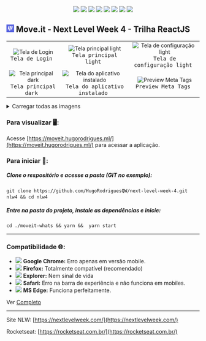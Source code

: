 <p align="center">
<img src="https://img.shields.io/badge/created%20by-rocketseat-%236D5CCD" >
<img src="https://img.shields.io/badge/developed%20by-hugorodriguesqw-%23fbff00" >
<img src="https://therealsujitk-vercel-badge.vercel.app/?app=nlw4-hugorodriguesqw" />
<img src="https://img.shields.io/badge/contributions-welcome-brightgreen" >
<img src="https://img.shields.io/github/languages/count/hugorodriguesqw/next-level-week-4">
<img src="https://img.shields.io/github/languages/top/hugorodriguesqw/next-level-week-4">
<img src="https://img.shields.io/github/repo-size/HugoRodriguesQW/next-level-week-4">
<img src="https://img.shields.io/github/last-commit/HugoRodriguesQW/next-level-week-4">
</p>

## <span><img src="https://github.com/HugoRodriguesQW/next-level-week-4/blob/main/moveit-whats/public/favicon.png" width="20px" /></span> Move.it - Next Level Week 4 - Trilha ReactJS


  <table width="100%">
  <tr>
    <td align="center">
        <img alt="Tela de Login" src="https://i.ibb.co/7kBn6Pd/Screenshot-2021-03-04-logon-Move-It.png" height="140" />
        <br><kbd>Tela de Login&nbsp;</kbd>
    </td>
    <td align="center">
        <img  alt="Tela principal light" src="https://i.ibb.co/Z2ttktt/2021-03-02-212819-1366x768-scrot.png" height="140" />
      <br><kbd>Tela principal light&nbsp;</br>
    </td>
    <td align="center">
      <img  alt="Tela de configuração light" src="https://i.ibb.co/k5QWCjt/Screenshot-2021-03-04-account-Move-It.png" height="140" />
      <br><kbd>Tela de configuração light&nbsp;</kbd>
    </td>
    </tr><tr>
    <td align="center" >
        <img  alt="Tela principal dark" src="https://user-images.githubusercontent.com/71078903/110975321-80216e00-8357-11eb-8c57-e52ecfa7f2dc.png" height="140" >
      <br><kbd>Tela principal dark&nbsp;</kbd>
    </td>
    <td align="center" >
        <img  alt="Tela do aplicativo instalado" src="https://user-images.githubusercontent.com/71078903/113226263-402b1800-927f-11eb-8cdd-bc2bc5cb2eca.png" height="140" >
      <br><kbd>Tela do aplicativo instalado&nbsp;</kbd>
    </td>
    <td align="center" >
        <img  alt="Preview Meta Tags" src="https://user-images.githubusercontent.com/71078903/113228891-68b61080-9285-11eb-99f7-c0c8f4e21bdc.gif" height="140" >
      <br><kbd>Preview Meta Tags&nbsp;</kbd>
    </td>
  </tr>
  </table>  
  <p></p>
  
  <details>
  <summary>Carregar todas as imagens</summary>
  
  <table width="100%">
  <tr>
   <td align="center" rowspan="2" colspan="1">
        <img  alt="Tela de configuração mobile" src="https://user-images.githubusercontent.com/71078903/110976684-1904b900-8359-11eb-8579-ce694cf16408.png" height="280" >
      <br><kbd>Tela de configuração mobile&nbsp;</kbd>
   </td>
   <td align="center"  rowspan="2" colspan="1">
        <img  alt="Tela de principal mobile" src="https://user-images.githubusercontent.com/71078903/110976750-3174d380-8359-11eb-9ee2-2a5f84878d26.png" height="280" >
      <br><kbd>Tela de principal mobile&nbsp;</kbd>
    </td>
  </tr>
  <tr>
    <td align="center" rowspan="1" colspan="1">
        <img  alt="Instalar Moveit?" src="https://user-images.githubusercontent.com/71078903/113226380-913b0c00-927f-11eb-91c5-7e7a58bbf687.png" height="140" >
      <br><kbd>Instalar Moveit?&nbsp;</kbd>
   </td>
  </tr>
   <tr>
    <td align="center" rowspan="1" colspan="1">
        <img  alt="Tela de configuração dark" src="https://user-images.githubusercontent.com/71078903/110975305-7b5cba00-8357-11eb-9267-d53d6c781e81.png" height="140" >
      <br><kbd>Tela de configuração dark&nbsp;</kbd>
    </td>
   </tr>
  </table>  
  </details>



 ### Para visualizar 🖥️:
 Acesse [https://moveit.hugorodrigues.ml/](https://moveit.hugorodrigues.ml/) para acessar a aplicação.

 
 ### Para iniciar 🚀:
 ##### Clone o respositório e acesse a pasta (GIT no exemplo):
 ```shell 
 git clone https://github.com/HugoRodriguesQW/next-level-week-4.git nlw4 && cd nlw4
 ```
 ##### Entre na pasta do projeto, instale as dependências e inicie:
 ```shell 
 cd ./moveit-whats && yarn &&  yarn start
 ```

---
### Compatibilidade 🌐:
- <img src="https://via.placeholder.com/15/ffaa00/000000?text=+" width="1.1%" > **Google Chrome:** Erro apenas em versão mobile.
- <img src="https://via.placeholder.com/15/15ff00/000000?text=+" width="1.1%" > **Firefox:** Totalmente compatível (recomendado)
- <img src="https://via.placeholder.com/15/ff0c00/000000?text=+" width="1.1%" > **Explorer:** Nem sinal de vida
- <img src="https://via.placeholder.com/15/ffaa00/000000?text=+" width="1.1%" > **Safari:** Erro na barra de experiência e não funciona em mobiles.
- <img src="https://via.placeholder.com/15/15ff00/000000?text=+" width="1.1%" > **MS Edge:** Funciona perfeitamente.

Ver [Completo](https://github.com/HugoRodriguesQW/next-level-week-4/issues/5#issue-826689482)

---

Site NLW: [https://nextlevelweek.com/](https://nextlevelweek.com/)

Rocketseat: [https://rocketseat.com.br/](https://rocketseat.com.br/)

